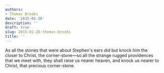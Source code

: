 ```yaml
---
authors:
- Thomas Brooks
date: '2015-01-26'
description: ''
draft: true
slug: 2015-01-26-thomas-brooks
title: ''
---
```

As all the stones that were about Stephen's ears did but knock him the closer to Christ, the corner-stone—so all the strange rugged providences that we meet with, they shall raise us nearer heaven, and knock us nearer to Christ, that precious corner-stone.



